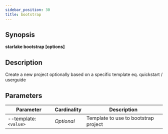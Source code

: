 ```yaml
---
sidebar_position: 30
title: bootstrap
---
```



## Synopsis

**starlake bootstrap [options]**

## Description

Create a new project optionally based on a specific template eq. quickstart / userguide


## Parameters

Parameter|Cardinality|Description
---|---|---
--template:`<value>`|*Optional*|Template to use to bootstrap project

